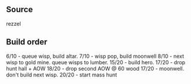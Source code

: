 ## Source
rezzel

## Build order 
6/10 - queue wisp, build altar.
7/10 - wisp pop, build moonwell
8/10 - next wisp to gold mine. queue wisps to lumber. 
15/20 - build hero. 
17/20 - drop hunt hall + AOW
18/20 - drop second AOW @ 60 wood
17/20 - moonwell. don't build next wisp.
20/20 - start mass hunt